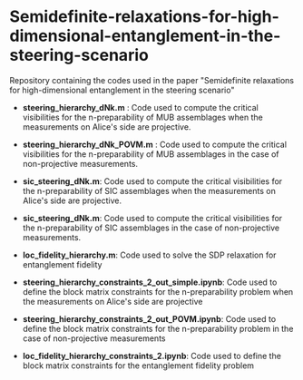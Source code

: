 # Semidefinite-relaxations-for-high-dimensional-entanglement-in-the-steering-scenario
Repository containing the codes used in the paper "Semidefinite relaxations for high-dimensional entanglement in the steering scenario"

- **steering_hierarchy_dNk.m** : Code used to compute the critical visibilities for the n-preparability of MUB assemblages when the measurements on Alice's side are projective. 

- **steering_hierarchy_dNk_POVM.m** : Code used to compute the critical visibilities for the n-preparability of MUB assemblages in the case of non-projective measurements. 

- **sic_steering_dNk.m**: Code used to compute the critical visibilities for the n-preparability of SIC assemblages when the measurements on Alice's side are projective. 

- **sic_steering_dNk.m**: Code used to compute the critical visibilities for the n-preparability of SIC assemblages in the case of non-projective measurements.

- **loc_fidelity_hierarchy.m**: Code used to solve the SDP relaxation for entanglement fidelity

- **steering_hierarchy_constraints_2_out_simple.ipynb**: Code used to define the block matrix constraints for the n-preparability problem when the measurements on Alice's side are projective

- **steering_hierarchy_constraints_2_out_POVM.ipynb**: Code used to define the block matrix constraints for the n-preparability problem in the case of non-projective measurements

- **loc_fidelity_hierarchy_constraints_2.ipynb**: Code used to define the block matrix constraints for the entanglement fidelity problem
